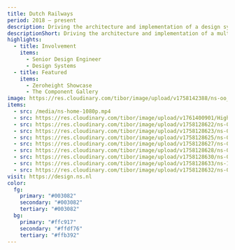 ```yaml
---
title: Dutch Railways
period: 2018 – present
description: Driving the architecture and implementation of a design system at scale, ensuring WCAG compliance. Lead strategic decisions on system evolution while mentoring designers and developers to ensure adoption and consistency across products.
descriptionShort: Driving the architecture and implementation of a multi-platform design system at scale.
highlights:
  - title: Involvement
    items:
      - Senior Design Engineer
      - Design Systems
  - title: Featured
    items:
      - Zeroheight Showcase
      - The Component Gallery
image: https://res.cloudinary.com/tibor/image/upload/v1758142388/ns-oo_crv0ca.png
items:
  - src: /media/ns-home-1080p.mp4
  - src: https://res.cloudinary.com/tibor/image/upload/v1761400901/HighRes_20230911_NS_ICNGb-5_ookibu.jpg
  - src: https://res.cloudinary.com/tibor/image/upload/v1758128622/ns-03_z8vm39.png
  - src: https://res.cloudinary.com/tibor/image/upload/v1758128623/ns-04_chychj.svg
  - src: https://res.cloudinary.com/tibor/image/upload/v1758128625/ns-05_tnuxwt.png
  - src: https://res.cloudinary.com/tibor/image/upload/v1758128627/ns-06_vrkclb.png
  - src: https://res.cloudinary.com/tibor/image/upload/v1758128628/ns-07_lyj95g.png
  - src: https://res.cloudinary.com/tibor/image/upload/v1758128630/ns-08_t3nz5j.png
  - src: https://res.cloudinary.com/tibor/image/upload/v1758128633/ns-10_xdjgai.svg
  - src: https://res.cloudinary.com/tibor/image/upload/v1758128632/ns-09_czak45.png
visit: https://design.ns.nl
color:
  fg:
    primary: "#003082"
    secondary: "#003082"
    tertiary: "#003082"
  bg:
    primary: "#ffc917"
    secondary: "#ffdf76"
    tertiary: "#ffb392"
---
```

